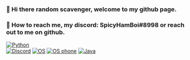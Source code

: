 ### 👋 Hi there random scavenger, welcome to my github page.
### 📡 How to reach me, my discord: SpicyHamBoi#8998 or reach out to me on github.
[![Python](https://img.shields.io/badge/Python-3776AB?style=for-the-badge&logo=python&logoColor=white)](https://github.com/SpicyHamBoi)  
[![Discord](https://img.shields.io/badge/Discord-7289DA?style=for-the-badge&logo=discord&logoColor=white)](https://github.com/SpicyHamBoi)
[![OS](https://img.shields.io/badge/Windows-0078D6?style=for-the-badge&logo=windows&logoColor=white)](https://github.com/SpicyHamBoi)
[![OS phone](https://img.shields.io/badge/Android-3DDC84?style=for-the-badge&logo=android&logoColor=white)](https://github.com/SpicyHamBoi)
[![Java](https://img.shields.io/badge/Java-ED8B00?style=for-the-badge&logo=java&logoColor=white)](https://github.com/SpicyHamBoi)



<!--
**SpicyHamBoi/SpicyHamBoi** is a ✨ _special_ ✨ repository because its `README.md` (this file) appears on your GitHub profile.

Here are some ideas to get you started:

- 🔭 I’m currently working on ...
- 🌱 I’m currently learning ...
- 👯 I’m looking to collaborate on ...
- 🤔 I’m looking for help with ...
- 💬 Ask me about ...
- 📫 How to reach me: ...
- 😄 Pronouns: ...
- ⚡ Fun fact: ...
-->
